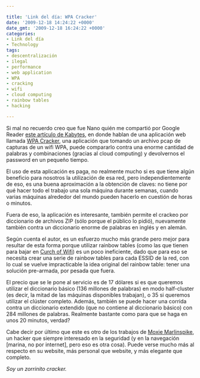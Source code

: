 ```yaml
---

title: 'Link del día: WPA Cracker'
date: '2009-12-18 14:24:22 +0000'
date_gmt: '2009-12-18 16:24:22 +0000'
categories:
- Link del día
- Technology
tags:
- descentralización
- ilegal
- performance
- web application
- WPA
- cracking
- wifi
- cloud computing
- rainbow tables
- hacking

---
```


Si mal no recuerdo creo que fue Nano quién me compartió por Google Reader [este artículo de Kabytes](http://www.kabytes.com/aplicaciones-online/crackear-contrasenas-wifi-con-cifrado-wpa/), en donde hablan de una aplicación web llamada [WPA Cracker](http://www.wpacracker.com/), una aplicación que tomando un archivo pcap de capturas de un wifi WPA, puede compararlo contra una enorme cantidad de palabras y combinaciones (gracias al cloud computing) y devolvernos el password en un pequeño tiempo.

El uso de esta aplicación es paga, no realmente mucho si es que tiene algún beneficio para nosotros la utilización de esa red, pero independientemente de eso, es una buena aproximación a la obtención de claves: no tiene por qué hacer todo el trabajo una sola máquina durante semanas, cuando varias máquinas alrededor del mundo pueden hacerlo en cuestión de horas o minutos.

Fuera de eso, la aplicación es interesante, también permite el crackeo por diccionario de archivos ZIP (sólo porque el público lo pidió), nuevamente también contra un diccionario enorme de palabras en inglés y en alemán.

Según cuenta el autor, es un esfuerzo mucho más grande pero mejor para resultar de esta forma porque utilizar rainbow tables (como las que tienen para bajar en [Curch of Wifi](http://www.churchofwifi.org/)) es un poco ineficiente, dado que para eso se necesita crear una serie de rainbow tables para cada ESSID de la red, con lo cual se vuelve impracticable la idea original del rainbow table: tener una solución pre-armada, por pesada que fuera.

El precio que se le pone al servicio es de 17 dólares si es que queremos utilizar el diccionario básico (136 millones de palabras) en modo half-cluster (es decir, la mitad de las máquinas disponibles trabajan), o 35 si queremos utilizar el clúster completo. Además, también se puede hacer una corrida contra un diccionario extendido (que no contiene al diccionario básico) con 284 millones de palabras. Realmente bastante como para que se haga en unos 20 minutos, verdad?

Cabe decir por último que este es otro de los trabajos de [Moxie Marlinspike](http://www.thoughtcrime.org/), un hacker que siempre interesado en la seguridad (y en la navegación [marina, no por internet], pero eso es otra cosa). Puede verse mucho más al respecto en su website, más personal que website, y más elegante que completo.

_Soy un zorrinito cracker._
